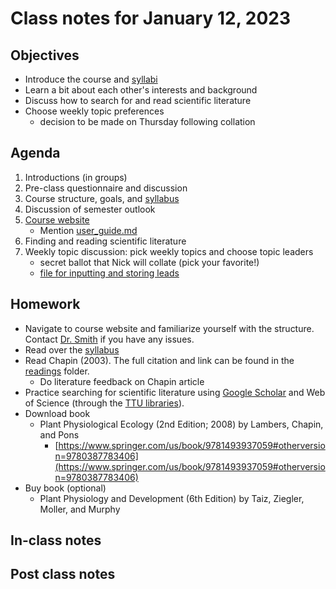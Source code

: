 # Class notes for January 12, 2023

## Objectives
- Introduce the course and [syllabi](../syllabus)
- Learn a bit about each other's interests and background
- Discuss how to search for and read scientific literature
- Choose weekly topic preferences
	- decision to be made on Thursday following collation

## Agenda
1. Introductions (in groups)
2. Pre-class questionnaire and discussion
3. Course structure, goals, and [syllabus](../syllabus)
4. Discussion of semester outlook
5. [Course website](https://github.com/SmithEcophysLab/biol43506350_spring2025)
	- Mention [user_guide.md](../user_guide.md)
6. Finding and reading scientific literature
7. Weekly topic discussion: pick weekly topics and choose topic leaders
	- secret ballot that Nick will collate (pick your favorite!)
	- [file for inputting and storing leads](../topic_leads/topic_leads.md)

## Homework
- Navigate to course website and familiarize yourself with the structure.
Contact [Dr. Smith](mailto:nick.smith@ttu.edu) if you have any issues.
- Read over the [syllabus](../syllabus)
- Read Chapin (2003). The full citation and link can be found in the 
[readings](../readings) folder.
	- Do literature feedback on Chapin article
- Practice searching for scientific literature using 
[Google Scholar](http://scholar.google.com)
and Web of Science (through the [TTU libraries](https://www.depts.ttu.edu/library/)).
- Download book
	- Plant Physiological Ecology (2nd Edition; 2008) by Lambers, Chapin, and Pons
		- [https://www.springer.com/us/book/9781493937059#otherversion=9780387783406](https://www.springer.com/us/book/9781493937059#otherversion=9780387783406)
- Buy book (optional)
	- Plant Physiology and Development (6th Edition) by Taiz, Ziegler, Moller, and Murphy

## In-class notes

## Post class notes
